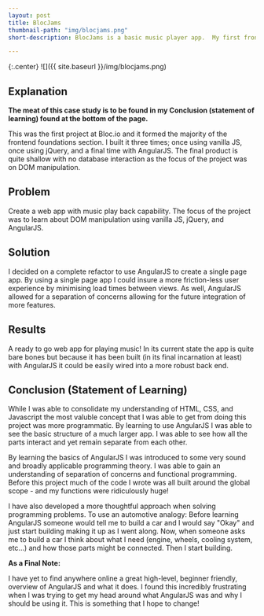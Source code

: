 ```yaml
---
layout: post
title: BlocJams
thumbnail-path: "img/blocjams.png"
short-description: BlocJams is a basic music player app.  My first front end app.

---
```


{:.center}
![]({{ site.baseurl }}/img/blocjams.png)


## Explanation

**The meat of this case study is to be found in my Conclusion (statement of learning) found at the bottom of the page.**

This was the first project at Bloc.io and it formed the majority of the frontend foundations section.  I built it three times; once using vanilla JS, once using jQuery, and a final time with AngularJS.  The final product is quite shallow with no database interaction as the focus of the project was on DOM manipulation.

## Problem

Create a web app with music play back capability.  The focus of the project was to learn about DOM manipulation using vanilla JS, jQuery, and AngularJS.

## Solution

I decided on a complete refactor to use AngularJS to create a single page app.  By using a single page app I could insure a more friction-less user experience by minimising load times between views.  As well, AngularJS allowed for a separation of concerns allowing for the future integration of more features.

## Results

A ready to go web app for playing music!  In its current state the app is quite bare bones but because it has been built (in its final incarnation at least) with AngularJS it could be easily wired into a more robust back end.

## Conclusion (Statement of Learning)

While I was able to consolidate my understanding of HTML, CSS, and Javascript the most valuble concept that I was able to get from doing this project was more programmatic.  By learning to use AngularJS I was able to see the basic structure of a much larger app.  I was able to see how all the parts interact and yet remain separate from each other.  

By learning the basics of AngularJS I was introduced to some very sound and broadly applicable programming theory.  I was able to gain an understanding of separation of concerns and functional programming.  Before this project much of the code I wrote was all built around the global scope - and my functions were ridiculously huge!

I have also developed a more thoughtful approach when solving programming problems.  To use an automotive analogy: Before learning AngularJS someone would tell me to build a car and I would say "Okay" and just start building making it up as I went along.  Now, when someone asks me to build a car I think about what I need (engine, wheels, cooling system, etc...) and how those parts might be connected.  Then I start building.

**As a Final Note:**

I have yet to find anywhere online a great high-level, beginner friendly, overview of AngularJS and what it does.  I found this incredibly frustrating when I was trying to get my head around what AngularJS was and why I should be using it.  This is something that I hope to change!

